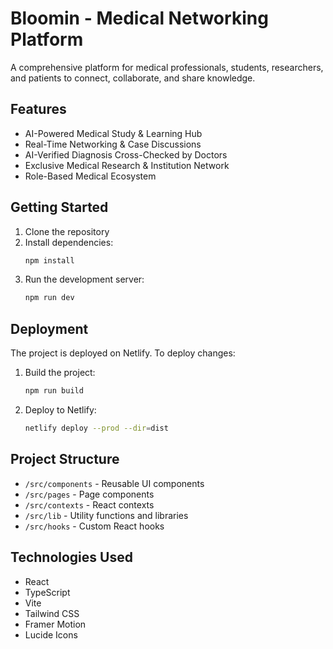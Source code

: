# Bloomin - Medical Networking Platform

A comprehensive platform for medical professionals, students, researchers, and patients to connect, collaborate, and share knowledge.

## Features

- AI-Powered Medical Study & Learning Hub
- Real-Time Networking & Case Discussions
- AI-Verified Diagnosis Cross-Checked by Doctors
- Exclusive Medical Research & Institution Network
- Role-Based Medical Ecosystem

## Getting Started

1. Clone the repository
2. Install dependencies:
   ```bash
   npm install
   ```
3. Run the development server:
   ```bash
   npm run dev
   ```

## Deployment

The project is deployed on Netlify. To deploy changes:

1. Build the project:
   ```bash
   npm run build
   ```
2. Deploy to Netlify:
   ```bash
   netlify deploy --prod --dir=dist
   ```

## Project Structure

- `/src/components` - Reusable UI components
- `/src/pages` - Page components
- `/src/contexts` - React contexts
- `/src/lib` - Utility functions and libraries
- `/src/hooks` - Custom React hooks

## Technologies Used

- React
- TypeScript
- Vite
- Tailwind CSS
- Framer Motion
- Lucide Icons
